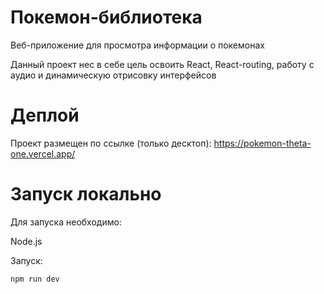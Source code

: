 # Покемон-библиотека

Веб-приложение для просмотра информации о покемонах

Данный проект нес в себе цель освоить React, React-routing, работу с аудио и динамическую отрисовку интерфейсов

# Деплой

Проект размещен по ссылке (только десктоп): https://pokemon-theta-one.vercel.app/

# Запуск локально

Для запуска необходимо:

Node.js

Запуск:

```
npm run dev
```
